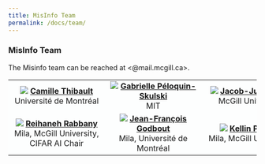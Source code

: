 ```yaml
---
title: MisInfo Team
permalink: /docs/team/
---
```


<!-- ### MisInfo Team -->

### MisInfo Team

The Misinfo team can be reached at <@mail.mcgill.ca>. 

<table style="background-color:#FDFEFE; border:none;">
  <tr>
    <td>
      <div style="margin: 0 auto; width: 180px; text-align: center">
      <img src="{{ "/assets/img/portrait/Thibault_Camille-225x225.jpg" | relative_url }}" class="img-responsive">
      <strong><a href="https://scholar.google.com/citations?user=r0mfGz0AAAAJ&hl=fr&oi=ao">Camille Thibault </a></strong> <br/> Université de Montréal
      </div>
    </td>
    <td>
      <div style="margin: 0 auto; width: 180px; text-align: center">
      <img src="{{ "/assets/img/portrait/Gabrielle.jpg" | relative_url }}" class="img-responsive">
      <strong><a href="https://polisci.mit.edu/people/gabrielle-peloquin-skulski">Gabrielle Péloquin-Skulski </a></strong> <br/> MIT
      </div>
    </td>
    <td>
    <div style="margin: 0 auto; width: 180px; text-align: center">
      <img src="{{ "/assets/img/portrait/jacob.jpeg" | relative_url }}" class="img-responsive">
      <strong><a href="https://mila.quebec/en/directory/jacob-junqi-tian">Jacob-Junqi Tian</a></strong> <br/> McGill University
      </div>
    </td>
    <td style="text-center">
    <div style="margin: 0 auto; width: 180px; text-align: center">
      <img src="{{ "/assets/img/portrait/.png" | relative_url }}" class="img-responsive">
      <strong><a href="https://github.com/florence-laflamme">Florence Laflamme
      </a></strong> <br/> Mila, McGill University
      </div>
    </td>
    <td style="text-center">
    <div style="margin: 0 auto; width: 180px; text-align: center">
      <img src="{{ "/assets/img/portrait/yx2.jpeg" | relative_url }}" class="img-responsive">
      <strong><a href="https://www.linkedin.com/in/luke-guan/">Luke Yuxiang Guan</a></strong> <br/> McMaster University
      </div>
    </td>

  <tr>
    <td>
    <div style="margin: 0 auto; width: 180px; text-align: center">
      <img src="{{ "/assets/img/portrait/reihaneh.png" | relative_url }}" class="img-responsive">
      <strong><a href="http://www.reirab.com/">Reihaneh Rabbany</a></strong> <br/> Mila, McGill University, CIFAR AI Chair
      </div>
    </td>
    <td>
    <div style="margin: 0 auto; width: 180px; text-align: center">
      <img src="{{ "/assets/img/portrait/JFG.jpg" | relative_url }}" class="img-responsive">
      <strong><a href="https://jf-godbout.github.io/"> Jean-François Godbout </a></strong> <br/> Mila, Université de Montréal
      </div>
    </td>
    <td>
    <div style="margin: 0 auto; width: 180px; text-align: center">
      <img src="{{ "/assets/img/portrait/kellin_profile_pic.jpg" | relative_url }}" class="img-responsive">
      <strong><a href="https://kellinpelrine.github.io/">Kellin Pelrine</a></strong> <br/> Mila, McGill University
      </div>
    </td>
  </tr> 
</table>